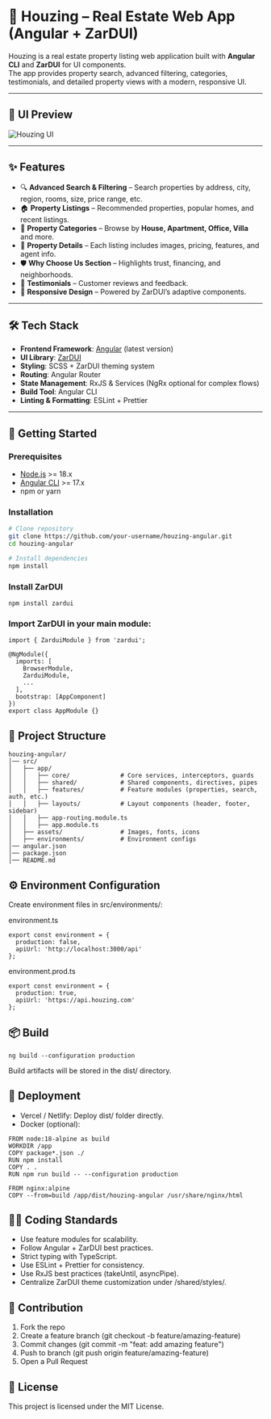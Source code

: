 # 🏡 Houzing – Real Estate Web App (Angular + ZarDUI)

Houzing is a real estate property listing web application built with **Angular CLI** and **ZarDUI** for UI components.  
The app provides property search, advanced filtering, categories, testimonials, and detailed property views with a modern, responsive UI.  

---

## 🎨 UI Preview

![Houzing UI](./public/main.png)

---

## ✨ Features

- 🔍 **Advanced Search & Filtering** – Search properties by address, city, region, rooms, size, price range, etc.  
- 🏠 **Property Listings** – Recommended properties, popular homes, and recent listings.  
- 📂 **Property Categories** – Browse by **House, Apartment, Office, Villa** and more.  
- 🧾 **Property Details** – Each listing includes images, pricing, features, and agent info.  
- 🛡️ **Why Choose Us Section** – Highlights trust, financing, and neighborhoods.  
- 💬 **Testimonials** – Customer reviews and feedback.  
- 📱 **Responsive Design** – Powered by ZarDUI’s adaptive components.  

---

## 🛠 Tech Stack

- **Frontend Framework**: [Angular](https://angular.io/) (latest version)  
- **UI Library**: [ZarDUI](https://zardui.com)  
- **Styling**: SCSS + ZarDUI theming system  
- **Routing**: Angular Router  
- **State Management**: RxJS & Services (NgRx optional for complex flows)  
- **Build Tool**: Angular CLI  
- **Linting & Formatting**: ESLint + Prettier  

---

## 🚀 Getting Started

### Prerequisites
- [Node.js](https://nodejs.org/) >= 18.x  
- [Angular CLI](https://angular.io/cli) >= 17.x  
- npm or yarn  

### Installation
```bash
# Clone repository
git clone https://github.com/your-username/houzing-angular.git
cd houzing-angular

# Install dependencies
npm install
```

### Install ZarDUI
```
npm install zardui
```

### Import ZarDUI in your main module:
```
import { ZarduiModule } from 'zardui';

@NgModule({
  imports: [
    BrowserModule,
    ZarduiModule,
    ...
  ],
  bootstrap: [AppComponent]
})
export class AppModule {}
```

## 📂 Project Structure
```
houzing-angular/
│── src/
│   ├── app/
│   │   ├── core/              # Core services, interceptors, guards
│   │   ├── shared/            # Shared components, directives, pipes
│   │   ├── features/          # Feature modules (properties, search, auth, etc.)
│   │   ├── layouts/           # Layout components (header, footer, sidebar)
│   │   ├── app-routing.module.ts
│   │   ├── app.module.ts
│   ├── assets/                # Images, fonts, icons
│   ├── environments/          # Environment configs
│── angular.json
│── package.json
│── README.md

```

## ⚙️ Environment Configuration
Create environment files in src/environments/:

environment.ts
```
export const environment = {
  production: false,
  apiUrl: 'http://localhost:3000/api'
};
```
environment.prod.ts
```
export const environment = {
  production: true,
  apiUrl: 'https://api.houzing.com'
};
```

## 📦 Build
```
ng build --configuration production
```
Build artifacts will be stored in the dist/ directory.

## 🚢 Deployment
- Vercel / Netlify: Deploy dist/ folder directly.
- Docker (optional):
```
FROM node:18-alpine as build
WORKDIR /app
COPY package*.json ./
RUN npm install
COPY . .
RUN npm run build -- --configuration production

FROM nginx:alpine
COPY --from=build /app/dist/houzing-angular /usr/share/nginx/html
```

## 🧑‍💻 Coding Standards
- Use feature modules for scalability.
- Follow Angular + ZarDUI best practices.
- Strict typing with TypeScript.
- Use ESLint + Prettier for consistency.
- Use RxJS best practices (takeUntil, asyncPipe).
- Centralize ZarDUI theme customization under /shared/styles/.

## 🤝 Contribution
1. Fork the repo
2. Create a feature branch (git checkout -b feature/amazing-feature)
3. Commit changes (git commit -m "feat: add amazing feature")
4. Push to branch (git push origin feature/amazing-feature)
5. Open a Pull Request

## 📜 License
This project is licensed under the MIT License.